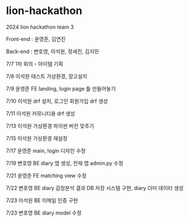 # lion-hackathon
2024 lion hackathon team 3

Front-end : 윤영준, 김연진

Back-end  : 변호영, 이석원, 정세진, 김지민

7/7 1차 회의 - 아이템 기획

7/8 이석원 테스트 가상환경, 장고설치

7/9 윤영준 FE landing, login page 틀 만들어놓기

7/10 이석원 drf 설치, 로그인 회원가입 drf 생성

7/11 이석원 커뮤니티용 drf 생성

7/13 이석원 가상환경 파이썬 버전 맞추기

7/15 이석원 가상환경 재설정

7/17 윤영준 main, login 디자인 수정

7/19 변호영 BE diary 앱 생성, 전체 앱 admin.py 수정

7/21 윤영준 FE matching view 수정

7/22 변호영 BE diary 감정분석 결과 DB 저장 시스템 구현, diary 더미 데이터 생성

7/23 이석원 BE 이메일 인증 구현

7/23 변호영 BE diary model 수정
